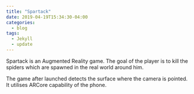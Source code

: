 ```yaml
---
title: "Spartack"
date: 2019-04-19T15:34:30-04:00
categories:
  - blog
tags:
  - Jekyll
  - update
---
```


Spartack is an Augmented Reality game. The goal of the player is to kill the spiders which are spawned in the real world around him.

The game after launched detects the surface where the camera is pointed. It utilises ARCore capability of the phone.


[jekyll-docs]: https://jekyllrb.com/docs/home
[jekyll-gh]:   https://github.com/jekyll/jekyll
[jekyll-talk]: https://talk.jekyllrb.com/
